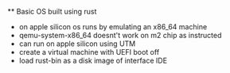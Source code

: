 ** Basic OS built using rust

- on apple silicon os runs by emulating an x86_64 machine
- qemu-system-x86_64 doesnt't work on m2 chip as instructed
- can run on apple silicon using UTM
- create a virtual machine with UEFI boot off
- load rust-bin as a disk image of interface IDE